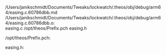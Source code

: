 /Users/janikschmidt/Documents/Tweaks/lockwatch/.theos/obj/debug/arm64/easing.c.60786dbb.md /Users/janikschmidt/Documents/Tweaks/lockwatch/.theos/obj/debug/arm64/easing.c.60786dbb.o: \
  easing.c /opt/theos/Prefix.pch easing.h

/opt/theos/Prefix.pch:

easing.h:
